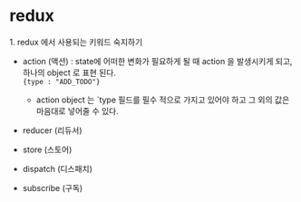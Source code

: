 <h1>redux</h1>
1. redux 에서 사용되는 키워드 숙지하기

-   action (액션) : state에 어떠한 변화가 필요하게 될 때 action 을 발생시키게 되고, 하나의 object 로 표현 된다.  
    `{type : "ADD_TODO"}`

    -   action object 는 `type 필드를 필수 적으로 가지고 있어야 하고 그 외의 값은 마음대로 넣어줄 수 있다.

-   reducer (리듀서)

-   store (스토어)

-   dispatch (디스패치)

-   subscribe (구독)
